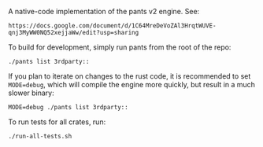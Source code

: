 A native-code implementation of the pants v2 engine. See:

    https://docs.google.com/document/d/1C64MreDeVoZAl3HrqtWUVE-qnj3MyWW0NQ52xejjaWw/edit?usp=sharing

To build for development, simply run pants from the root of the repo:

    ./pants list 3rdparty::

If you plan to iterate on changes to the rust code, it is recommended to set `MODE=debug`, which
will compile the engine more quickly, but result in a much slower binary:

    MODE=debug ./pants list 3rdparty::

To run tests for all crates, run:

    ./run-all-tests.sh
